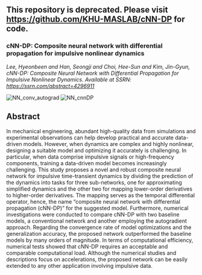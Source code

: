 ## This repository is deprecated. Please visit https://github.com/KHU-MASLAB/cNN-DP for code.
### cNN-DP: Composite neural network with differential propagation for impulsive nonlinear dynamics
*Lee, Hyeonbeen and Han, Seongji and Choi, Hee-Sun and Kim, Jin-Gyun, cNN-DP: Composite Neural Network with Differential Propagation for Impulsive Nonlinear Dynamics. Available at SSRN: https://ssrn.com/abstract=4296911*
  
![NN_conv_autograd](https://user-images.githubusercontent.com/78078652/204765197-5df81c5c-53c0-407f-988c-9ff8e68fadff.png)
![NN_cnnDP](https://user-images.githubusercontent.com/78078652/204765201-18266aa6-343f-40bd-9b41-c429c86a8d99.png)
## Abstract
In mechanical engineering, abundant high-quality data from simulations and experimental observations can help develop practical and accurate data-driven models. However, when dynamics are complex and highly nonlinear, designing a suitable model and optimizing it accurately is challenging. In particular, when data comprise impulsive signals or high-frequency components, training a data-driven model becomes increasingly challenging. This study proposes a novel and robust composite neural network for impulsive time-transient dynamics by dividing the prediction of the dynamics into tasks for three sub-networks, one for approximating simplified dynamics and the other two for mapping lower-order derivatives to higher-order derivatives. The mapping serves as the temporal differential operator, hence, the name “composite neural network with differential propagation (cNN-DP)” for the suggested model. Furthermore, numerical investigations were conducted to compare cNN-DP with two baseline models, a conventional network and another employing the autogradient approach. Regarding the convergence rate of model optimizations and the generalization accuracy, the proposed network outperformed the baseline models by many orders of magnitude. In terms of computational efficiency, numerical tests showed that cNN-DP requires an acceptable and comparable computational load. Although the numerical studies and descriptions focus on accelerations, the proposed network can be easily extended to any other application involving impulsive data.
